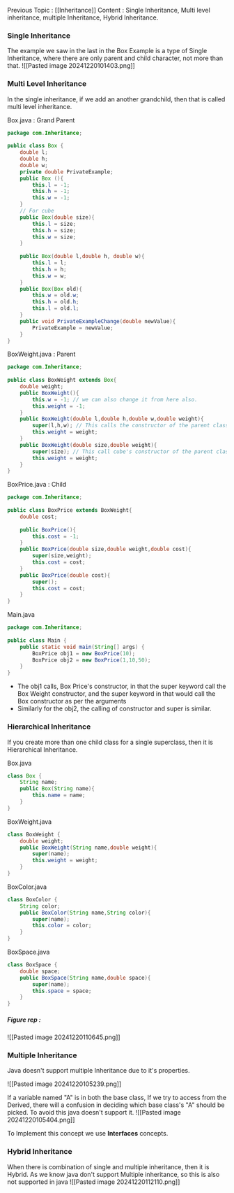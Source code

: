 Previous Topic : [[Inheritance]]
Content : Single Inheritance, Multi level inheritance, multiple Inheritance, Hybrid Inheritance.

### Single Inheritance

The example we saw in the last in the Box Example is a type of Single Inheritance, where there are only parent and child character, not more than that.
![[Pasted image 20241220101403.png]]

### Multi Level Inheritance 

In the single inheritance, if we add an another grandchild, then that is called multi level inheritance.

Box.java : Grand Parent
```Java
package com.Inheritance;  
  
public class Box {  
    double l;  
    double h;  
    double w;  
    private double PrivateExample;  
    public Box (){  
        this.l = -1;  
        this.h = -1;  
        this.w = -1;  
    }  
    // For cube  
    public Box(double size){  
        this.l = size;  
        this.h = size;  
        this.w = size;  
    }  
  
    public Box(double l,double h, double w){  
        this.l = l;  
        this.h = h;  
        this.w = w;  
    }  
    public Box(Box old){  
        this.w = old.w;  
        this.h = old.h;  
        this.l = old.l;  
    }  
    public void PrivateExampleChange(double newValue){  
        PrivateExample = newValue;  
    }  
}
```

BoxWeight.java : Parent
```Java
package com.Inheritance;  
  
public class BoxWeight extends Box{  
    double weight;  
    public BoxWeight(){  
        this.w = -1; // we can also change it from here also.  
        this.weight = -1;  
    }  
    public BoxWeight(double l,double h,double w,double weight){  
        super(l,h,w); // This calls the constructor of the parent class, initializing the parent class props  
        this.weight = weight;  
    }  
    public BoxWeight(double size,double weight){  
        super(size); // This call cube's constructor of the parent class  
        this.weight = weight;  
    }
}
```

BoxPrice.java : Child
```Java
package com.Inheritance;  
  
public class BoxPrice extends BoxWeight{  
    double cost;  
      
    public BoxPrice(){  
        this.cost = -1;  
    }  
    public BoxPrice(double size,double weight,double cost){  
        super(size,weight);  
        this.cost = cost;  
    }  
    public BoxPrice(double cost){  
        super();  
        this.cost = cost;  
    }       
}
```

Main.java
```Java
package com.Inheritance;  
  
public class Main {  
    public static void main(String[] args) {  
        BoxPrice obj1 = new BoxPrice(10);  
        BoxPrice obj2 = new BoxPrice(1,10,50);  
    }  
}
```

- The obj1 calls, Box Price's constructor, in that the super keyword call the Box Weight constructor, and the super keyword in that would call the Box constructor as per the arguments
- Similarly for the obj2, the calling of constructor and super is similar.


### Hierarchical Inheritance

If you create more than one child class for a single superclass, then it is Hierarchical Inheritance.

Box.java 
```Java
class Box {
	String name;
	public Box(String name){
		this.name = name;
	}
}
```

BoxWeight.java
```Java
class BoxWeight {
	double weight;
	public BoxWeight(String name,double weight){
		super(name);
		this.weight = weight;
	} 
}
```

BoxColor.java
```Java
class BoxColor {
	String color;
	public BoxColor(String name,String color){
		super(name);
		this.color = color;
	}
}
```

BoxSpace.java
```Java
class BoxSpace {
	double space;
	public BoxSpace(String name,double space){
		super(name);
		this.space = space;
	}
}
```
##### Figure rep :
![[Pasted image 20241220110645.png]]
### Multiple Inheritance

Java doesn't support multiple Inheritance due to it's properties.

![[Pasted image 20241220105239.png]]

If a variable named "A" is in both the base class, If we try to access from the Derived, there will a confusion in deciding which base class's "A" should be picked. To avoid this java doesn't support it.
![[Pasted image 20241220105404.png]]

To Implement this concept we use **Interfaces** concepts.

### Hybrid Inheritance
When there is combination of single and multiple inheritance, then  it is Hybrid.
As we know java don't support Multiple inheritance, so this is also not supported in java
![[Pasted image 20241220112110.png]]
